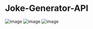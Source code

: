 # Joke-Generator-API
![image](https://user-images.githubusercontent.com/107072477/227711367-32a3acf3-81ee-4048-9376-c9135dfb8f0c.png)
![image](https://user-images.githubusercontent.com/107072477/227711328-c456904b-b5a8-416f-a6a7-4b3d41e95a5f.png)
![image](https://user-images.githubusercontent.com/107072477/227711337-15e1b33c-8741-431f-8aa3-654f8ebdfbc9.png)
